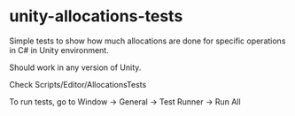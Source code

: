 # unity-allocations-tests
Simple tests to show how much allocations are done for specific operations in C# in Unity environment.

Should work in any version of Unity.

Check Scripts/Editor/AllocationsTests

To run tests, go to Window -> General -> Test Runner -> Run All

